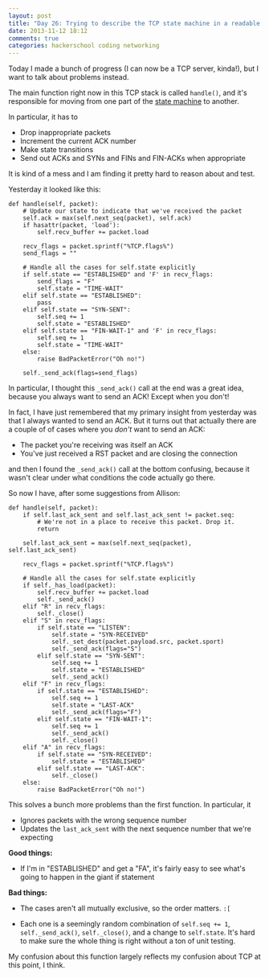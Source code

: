```yaml
---
layout: post
title: "Day 26: Trying to describe the TCP state machine in a readable way. Failing."
date: 2013-11-12 18:12
comments: true
categories: hackerschool coding networking
---
```


Today I made a bunch of progress (I can now be a TCP server, kinda!), but I want to
talk about problems instead.

The main function right now in this TCP stack is called `handle()`, and
it's responsible for moving from one part of the
[state machine](http://www.tcpipguide.com/free/t_TCPOperationalOverviewandtheTCPFiniteStateMachineF-2.htm)
to another.

In particular, it has to

* Drop inappropriate packets
* Increment the current ACK number
* Make state transitions
* Send out ACKs and SYNs and FINs and FIN-ACKs when appropriate

It is kind of a mess and I am finding it pretty hard to reason about and
test.

Yesterday it looked like this:

~~~
def handle(self, packet):
    # Update our state to indicate that we've received the packet
    self.ack = max(self.next_seq(packet), self.ack)
    if hasattr(packet, 'load'):
        self.recv_buffer += packet.load

    recv_flags = packet.sprintf("%TCP.flags%")
    send_flags = ""

    # Handle all the cases for self.state explicitly
    if self.state == "ESTABLISHED" and 'F' in recv_flags:
        send_flags = "F"
        self.state = "TIME-WAIT"
    elif self.state == "ESTABLISHED":
        pass
    elif self.state == "SYN-SENT":
        self.seq += 1
        self.state = "ESTABLISHED"
    elif self.state == "FIN-WAIT-1" and 'F' in recv_flags:
        self.seq += 1
        self.state = "TIME-WAIT"
    else:
        raise BadPacketError("Oh no!")

    self._send_ack(flags=send_flags)
~~~

In particular, I thought this `_send_ack()` call at the end was a great idea,
because you always want to send an ACK! Except when you don't!

In fact, I have just remembered that my primary insight from yesterday was that
I always wanted to send an ACK. But it turns out that actually there are a
couple of of cases where you *don't* want to send an ACK:

* The packet you're receiving was itself an ACK
* You've just received a RST packet and are closing the connection

and then I found the `_send_ack()` call at the bottom confusing, because it
wasn't clear under what conditions the code actually go there.

So now I have, after some suggestions from Allison:

~~~
def handle(self, packet):
    if self.last_ack_sent and self.last_ack_sent != packet.seq:
        # We're not in a place to receive this packet. Drop it.
        return

    self.last_ack_sent = max(self.next_seq(packet), self.last_ack_sent)

    recv_flags = packet.sprintf("%TCP.flags%")

    # Handle all the cases for self.state explicitly
    if self._has_load(packet):
        self.recv_buffer += packet.load
        self._send_ack()
    elif "R" in recv_flags:
        self._close()
    elif "S" in recv_flags:
        if self.state == "LISTEN":
            self.state = "SYN-RECEIVED"
            self._set_dest(packet.payload.src, packet.sport)
            self._send_ack(flags="S")
        elif self.state == "SYN-SENT":
            self.seq += 1
            self.state = "ESTABLISHED"
            self._send_ack()
    elif "F" in recv_flags:
        if self.state == "ESTABLISHED":
            self.seq += 1
            self.state = "LAST-ACK"
            self._send_ack(flags="F")
        elif self.state == "FIN-WAIT-1":
            self.seq += 1
            self._send_ack()
            self._close()
    elif "A" in recv_flags:
        if self.state == "SYN-RECEIVED":
            self.state = "ESTABLISHED"
        elif self.state == "LAST-ACK":
            self._close()
    else:
        raise BadPacketError("Oh no!")
~~~

This solves a bunch more problems than the first function. In particular, it

* Ignores packets with the wrong sequence number
* Updates the `last_ack_sent` with the next sequence number that we're expecting

**Good things:**

* If I'm in "ESTABLISHED" and get a "FA", it's fairly easy to see what's going to
  happen in the giant if statement

**Bad things:**

* The cases aren't all mutually exclusive, so the order matters. `:[`

* Each one is a seemingly random combination of `self.seq += 1`,
  `self._send_ack()`, `self._close()`, and a change to `self.state`. It's hard to
  make sure the whole thing is right without a ton of unit testing.

My confusion about this function largely reflects my confusion about TCP at
this point, I think.
